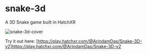 # snake-3d
A 3D Snake game built in HatchXR

![snake-3d-cover](https://static.hatchxr.com/5ecbba5024d69e0c522e4320/5f16c81618ca712528313817/Snake-3D-v2_1595328534441.png)

Try it out here:
[https://play.hatchxr.com/@ArindamDas/Snake-3D-v2]https://play.hatchxr.com/@ArindamDas/Snake-3D-v2
